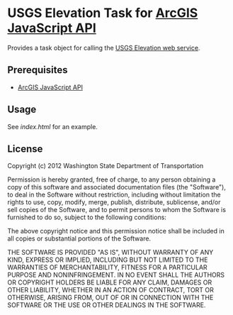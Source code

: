 USGS Elevation Task for [ArcGIS JavaScript API]
===============================================

Provides a task object for calling the [USGS Elevation web service].

## Prerequisites ##
* [ArcGIS JavaScript API]

[ArcGIS JavaScript API]: http://links.esri.com/javascript
[USGS Elevation web service]: http://seamless.usgs.gov/service_description_elevation.php

## Usage ##

See *index.html* for an example.

## License ##
Copyright (c) 2012 Washington State Department of Transportation

Permission is hereby granted, free of charge, to any person obtaining a copy of this software and associated documentation files (the "Software"), to deal in the Software without restriction, including without limitation the rights to use, copy, modify, merge, publish, distribute, sublicense, and/or sell copies of the Software, and to permit persons to whom the Software is furnished to do so, subject to the following conditions:

The above copyright notice and this permission notice shall be included in all copies or substantial portions of the Software.

THE SOFTWARE IS PROVIDED "AS IS", WITHOUT WARRANTY OF ANY KIND, EXPRESS OR IMPLIED, INCLUDING BUT NOT LIMITED TO THE WARRANTIES OF MERCHANTABILITY, FITNESS FOR A PARTICULAR PURPOSE AND NONINFRINGEMENT. IN NO EVENT SHALL THE AUTHORS OR COPYRIGHT HOLDERS BE LIABLE FOR ANY CLAIM, DAMAGES OR OTHER LIABILITY, WHETHER IN AN ACTION OF CONTRACT, TORT OR OTHERWISE, ARISING FROM, OUT OF OR IN CONNECTION WITH THE SOFTWARE OR THE USE OR OTHER DEALINGS IN THE SOFTWARE.
